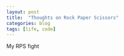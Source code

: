 ```yaml
---
layout: post
title:  "Thoughts on Rock Paper Scissors"
categories: blog
tags: [life, code]
---
```

My RPS fight
